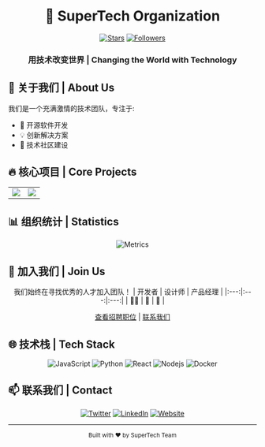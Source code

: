 <div align="center">
  
# 🚀 SuperTech Organization

[![Stars](https://img.shields.io/github/stars/organization-name?style=for-the-badge&color=yellow)](https://github.com/organization-name)
[![Followers](https://img.shields.io/github/followers/organization-name?style=for-the-badge&color=blue)](https://github.com/organization-name)

### 用技术改变世界 | Changing the World with Technology
</div>

## 👋 关于我们 | About Us

我们是一个充满激情的技术团队，专注于:
- 🎯 开源软件开发
- 💡 创新解决方案
- 🌟 技术社区建设

## 🔥 核心项目 | Core Projects

<div align="center">
<table>
  <tr>
    <td align="center">
      <a href="#project1">
        <img src="https://github-readme-stats.vercel.app/api/pin/?username=organization-name&repo=project1&theme=dark" />
      </a>
    </td>
    <td align="center">
      <a href="#project2">
        <img src="https://github-readme-stats.vercel.app/api/pin/?username=organization-name&repo=project2&theme=dark" />
      </a>
    </td>
  </tr>
</table>
</div>

## 📊 组织统计 | Statistics

<div align="center">
  
![Metrics](https://metrics.lecoq.io/organization-name?template=classic&base.header=0&base.activity=0&base.community=0&base.repositories=0&base.metadata=0&isocalendar=1&languages=1&stars=1&isocalendar.duration=half-year&languages.limit=8&languages.sections=most-used&languages.colors=github&languages.threshold=0%25&languages.indepth=false&languages.recent.load=300&languages.recent.days=14&stars.limit=4&config.timezone=Asia%2FShanghai)

</div>

## 🤝 加入我们 | Join Us

<div align="center">

我们始终在寻找优秀的人才加入团队！
| 开发者 | 设计师 | 产品经理 |
|:---:|:---:|:---:|
| 👨‍💻 | 🎨 | 📱 |

[查看招聘职位](https://example.com/jobs) | [联系我们](mailto:contact@example.com)

</div>

## 🌐 技术栈 | Tech Stack

<div align="center">

![JavaScript](https://img.shields.io/badge/-JavaScript-black?style=flat-square&logo=javascript)
![Python](https://img.shields.io/badge/-Python-black?style=flat-square&logo=Python)
![React](https://img.shields.io/badge/-React-black?style=flat-square&logo=react)
![Nodejs](https://img.shields.io/badge/-Nodejs-black?style=flat-square&logo=Node.js)
![Docker](https://img.shields.io/badge/-Docker-black?style=flat-square&logo=docker)

</div>

## 📫 联系我们 | Contact

<div align="center">

[![Twitter](https://img.shields.io/badge/Twitter-%231DA1F2.svg?style=for-the-badge&logo=Twitter&logoColor=white)](https://twitter.com/organization-name)
[![LinkedIn](https://img.shields.io/badge/linkedin-%230077B5.svg?style=for-the-badge&logo=linkedin&logoColor=white)](https://www.linkedin.com/company/organization-name)
[![Website](https://img.shields.io/badge/Website-%23000000.svg?style=for-the-badge&logo=About.me&logoColor=white)](https://www.example.com)

</div>

---

<div align="center">
  <sub>Built with ❤️ by SuperTech Team</sub>
</div>
